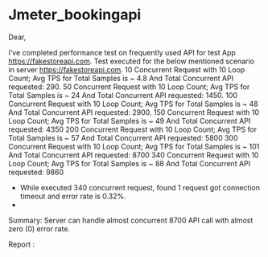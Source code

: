 # Jmeter_bookingapi
Dear,

I’ve completed performance test on frequently used API for test App https://fakestoreapi.com.
Test executed for the below mentioned scenario in server https://fakestoreapi.com.
10 Concurrent Request with 10 Loop Count; Avg TPS for Total Samples is ~ 4.8 And Total Concurrent API requested: 290.
50 Concurrent Request with 10 Loop Count; Avg TPS for Total Samples is ~ 24 And Total Concurrent API requested: 1450.
100 Concurrent Request with 10 Loop Count; Avg TPS for Total Samples is ~ 48 And Total Concurrent API requested: 2900.
150 Concurrent Request with 10 Loop Count; Avg TPS for Total Samples is ~ 49 And Total Concurrent API requested: 4350
200 Concurrent Request with 10 Loop Count; Avg TPS for Total Samples is ~ 57 And Total Concurrent API requested: 5800
300 Concurrent Request with 10 Loop Count; Avg TPS for Total Samples is ~ 101 And Total Concurrent API requested: 8700
340 Concurrent Request with 10 Loop Count; Avg TPS for Total Samples is ~ 88 And Total Concurrent API requested: 9860

- While executed 340 concurrent request, found 1 request got connection timeout and error rate is 0.32%.
- 
Summary: Server can handle almost concurrent 8700  API call with almost zero (0) error rate.

Report :


